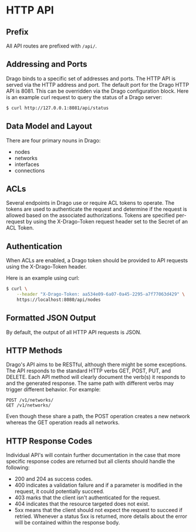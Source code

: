 # HTTP API

## Prefix

All API routes are prefixed with `/api/`.

## Addressing and Ports
Drago binds to a specific set of addresses and ports. The HTTP API is served via the HTTP address and port. The default port for the Drago HTTP API is 8081. This can be overridden via the Drago configuration block. Here is an example curl request to query the status of a Drago server:

```bash
$ curl http://127.0.0.1:8081/api/status
```

## Data Model and Layout
There are four primary nouns in Drago:

- nodes
- networks
- interfaces
- connections

## ACLs
Several endpoints in Drago use or require ACL tokens to operate. The tokens are used to authenticate the request and determine if the request is allowed based on the associated authorizations. Tokens are specified per-request by using the X-Drago-Token request header set to the Secret of an ACL Token.

## Authentication
When ACLs are enabled, a Drago token should be provided to API requests using the X-Drago-Token header.

Here is an example using curl:

```bash
$ curl \
    --header "X-Drago-Token: aa534e09-6a07-0a45-2295-a7f77063d429" \
    https://localhost:8080/api/nodes
```

## Formatted JSON Output
By default, the output of all HTTP API requests is JSON.

## HTTP Methods
Drago's API aims to be RESTful, although there might be some exceptions. The API responds to the standard HTTP verbs GET, POST, PUT, and DELETE. Each API method will clearly document the verb(s) it responds to and the generated response. The same path with different verbs may trigger different behavior. For example:

```
POST /v1/networks/
GET /v1/networks/
```

Even though these share a path, the POST operation creates a new network whereas the GET operation reads all networks.

## HTTP Response Codes
Individual API's will contain further documentation in the case that more specific response codes are returned but all clients should handle the following:

- 200 and 204 as success codes.
- 400 indicates a validation failure and if a parameter is modified in the request, it could potentially succeed.
- 403 marks that the client isn't authenticated for the request.
- 404 indicates that the resource targeted does not exist.
- 5xx means that the client should not expect the request to succeed if retried. Whenever a status 5xx is returned, more details about the error will be contained within the response body.